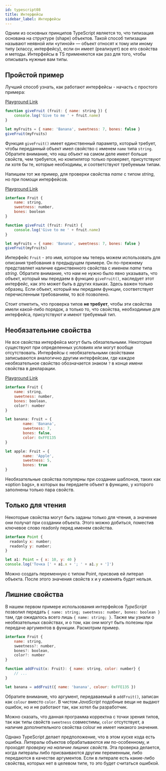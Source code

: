 ```yaml
---
id: typescript08
title: Интерфейсы
sidebar_label: Интерфейсы
---
```


Одним из основных принципов TypeScript является то, что типизация основана на структуре (shape) объектов. Такой способ типизации называют неявной или «утиной» — объект относят к тому или иному типу (классу, интерфейсу), если он имеет (реализует) все его свойства и методы. Интерфейсы в TS применяются как раз для того, чтобы описывать нужные вам типы. 

## Пройстой пример

Лучший способ узнать, как работают интерфейсы - начасть с простого примера:

[Playground Link](https://www.typescriptlang.org/play?#code/GYVwdgxgLglg9mABAcxgNwKYDEBOIZSIAUweBAXIgN6JgCGAthpQM5Q4xjKIC+AlNQBQiEYggIWcADYYAdFLjIiAcgDi6DIihxETRMsQBqRKXxRZ9Jn0E9BgmYQYBPXGZaIAvNVqNm+gEJ09PTKADSILADuGBhQYBgsLJQA7OEARggJlMB0UiyatqiYrgREziVQLHxAA)

```jsx
function giveFruit (fruit: { name: string }) {
    console.log('Give to me ' + fruit.name)
}

let myFruits = { name: 'Banana', sweetness: 7, bones: false }
giveFruit(myFruits)
```

Функция `giveFruit()` имеет единственный параметр, который требует, чтобы переданный объект имел свойство с именем `name` типа `string`. Обратите внимание, что наш объект на самом деле имеет больше свойств, чем требуется, но компилятор только проверяет, присутствуют ли хотя бы те, которые необходимы, и соответствуют требуемым типам.

Напишем тот же пример, для проверки свойства *name* с типом *string*, но при помощи интерфейсов.

[Playground Link](https://www.typescriptlang.org/play?#code/JYOwLgpgTgZghgYwgAgGJQK7DMg3gKGSORDgFsIAuZAZzClAHMAaQ4mgdwgjBAhprUQGMgCNorYslEB7PoOkyZAGwhwQ+AL758MDCARhgc5I2AA3COiw4AFDEzZq17AEo8bIgjk0VEAHTKMoy2AOQA4hYoYDLIFMihyADUyA42-qQUrlo6qjhkAJ4uYDTIALx4JORUCQBC6g2hzLRcPPIKAOzNsvLU8Mo0KNpmlsW2hcU0rkA)

```jsx
interface Fruit {
    name: string,
    sweetness: number,
    bones: boolean
}

function giveFruit (fruit: Fruit) {
    console.log('Give to me ' + fruit.name)
}

let myFruits = { name: 'Banana', sweetness: 7, bones: false }
giveFruit(myFruits)
```

Интерфейс `Fruit` - это имя, которое мы теперь можем использовать для описания требования в предыдущем примере. Он по-прежнему представляет наличие единственного свойства с именем *name* типа *string*. Обратите внимание, что нам не нужно было явно указывать, что объект, который мы передаем в функцию `giveFruit()`, наследует этот интерфейс, как это может быть в других языках. Здесь важен только образец. Если объект, который мы передаем функции, соответствует перечисленным требованиям, то всё позволено.

Стоит отметить, что проверка типов **не требует**, чтобы эти свойства имели какой-либо порядок, а только то, что свойства, необходимые для интерфейса, присутствуют и имеют требуемый тип.

## Необязательние свойства

Не все свойства интерфейса могут быть обязательными. Некоторые существуют при определенных условиях или могут вообще отсутствовать. Интерфейсы с необязательными свойствами записываются аналогично другим интерфейсам, где каждое необязательное свойство обозначается знаком `?` в конце имени свойства в декларации.

[Playground Link](https://www.typescriptlang.org/play?#code/JYOwLgpgTgZghgYwgAgGJQK7DMg3gKGSORDgFsIAuZAZzClAHMAaQ4mgdwgjBAhprUQGMgCNorYslEB7PoOkyZAGwhwQk4ghUyoAfiEjxUfAF98+VTlHrb1dFhwBePGylFSFagHIAQrdJvTXdaLh55BQB2YPdZeWp4ZRoIGKltZV1qAAYAD1RUAFEARgBmAFZkMwsrZDgABzrVe0xsZBcCEI9yKmRvAEEG1SC3d05uXn4FMtTiOP5qegwIMyA)

```jsx
interface Fruit {
    name: string,
    sweetness: number,
    bones: boolean,
    color?: number
}

let banana: Fruit = {
        name: 'Banana',
        sweetness: 7,
        bones: false,
        color: 0xFFE135 
}

let apple: Fruit = {
        name: 'Apple',
        sweetness: 5,
        bones: true
}
```

Необязательные свойства популярны при создании шаблонов, таких как «option bags», в которых вы передаете объект в функцию, у которого заполнены только пара свойств.

## Только для чтения

Некоторые свойства могут быть заданы только для чтения, а значение они получат при создании объекта. Этого можно добиться, поместив ключевое слово readonly перед именем свойства.

```jsx
interface Point {
  readonly x: number;
  readonly y: number;
}

let a1: Point = { x: 10, y: 40 }
console.log('Точка [' + a1.x + '; ' + a1.y + ']')
```

Можно создать переменную c типом Point, присвоив ей литерал объекта. После этого значения свойств x и y изменять будет нельзя.

## Лишние свойства

В нашем первом примере использования интерфейсов *TypeScript* позволил передать `{ name: string; sweetness: number, bones: boolean }` там, где ожидалось всего лишь `{ name: string; }`. Также мы узнали о необязательных свойствах, и о том, как они могут быть полезны при передаче аргументов в функции. Расмотрим пример.

```jsx
interface Fruit {
    name: string,
    sweetness?: number,
    bones?: boolean,
    color?: number
}

function addFruit(x: Fruit): { name: string, color: number} {
    // ...
}

let banana = addFruit({ name: 'banana', colour: 0xFFE135 })
```

Обратите внимание, что аргумент, передаваемый в `addFruit()`, записан как `colour` вместо `color`. В чистом *JavaScript* подобные вещи не выдают ошибок, но и не работают так, как хотел бы разработчик.

Можно сказать, что данная программа корректна с точки зрения типов, так как типы свойств `sweetness` совместимы, `color` отсутствует, а наличие дополнительного свойства colour не имеет никакого значения.

Однако TypeScript делает предположение, что в этом куске кода есть ошибка. Литералы объектов обрабатываются им по-особенному, и проходят *проверку на наличие лишних свойств*. Эта проверка делается, когда литералы либо присваиваются другим переменным, либо передаются в качестве аргументов. Если в литерале есть какие-либо свойства, которых нет в целевом типе, то это будет считаться ошибкой.



